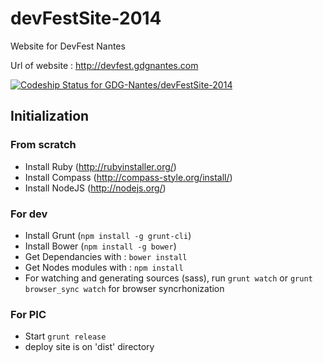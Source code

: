 devFestSite-2014
================

Website for DevFest Nantes

Url of website : http://devfest.gdgnantes.com

[ ![Codeship Status for GDG-Nantes/devFestSite-2014](https://codeship.io/projects/5f92d4c0-2a36-0132-a72c-3a1c9f74327f/status)](https://codeship.io/projects/38208)

## Initialization

### From scratch

- Install Ruby (http://rubyinstaller.org/)
- Install Compass (http://compass-style.org/install/)
- Install NodeJS (http://nodejs.org/)


### For dev

- Install Grunt (```npm install -g grunt-cli```)
- Install Bower (```npm install -g bower```)
- Get Dependancies with : ```bower install```
- Get Nodes modules with : ```npm install```
- For watching and generating sources (sass), run ```grunt watch``` or ```grunt browser_sync watch``` for browser syncrhonization

### For PIC

- Start ```grunt release```
- deploy site is on 'dist' directory
